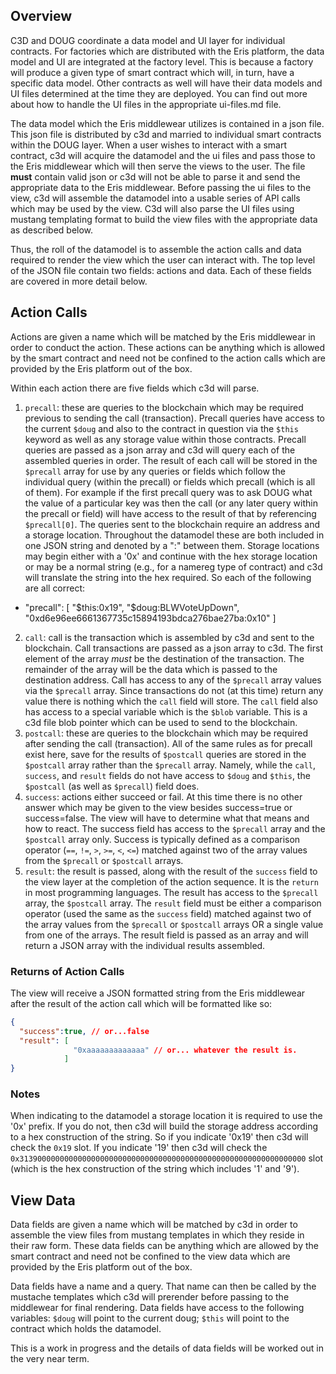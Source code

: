 ## Overview

C3D and DOUG coordinate a data model and UI layer for individual contracts. For factories which are distributed with the Eris platform, the data model and UI are integrated at the factory level. This is because a factory will produce a given type of smart contract which will, in turn, have a specific data model. Other contracts as well will have their data models and UI files determined at the time they are deployed. You can find out more about how to handle the UI files in the appropriate ui-files.md file.

The data model which the Eris middlewear utilizes is contained in a json file. This json file is distributed by c3d and married to individual smart contracts within the DOUG layer. When a user wishes to interact with a smart contract, c3d will acquire the datamodel and the ui files and pass those to the Eris middlewear which will then serve the views to the user. The file **must** contain valid json or c3d will not be able to parse it and send the appropriate data to the Eris middlewear. Before passing the ui files to the view, c3d will assemble the datamodel into a usable series of API calls which may be used by the view. C3d will also parse the UI files using mustang templating format to build the view files with the appropriate data as described below.

Thus, the roll of the datamodel is to assemble the action calls and data required to render the view which the user can interact with. The top level of the JSON file contain two fields: actions and data. Each of these fields are covered in more detail below.

## Action Calls

Actions are given a name which will be matched by the Eris middlewear in order to conduct the action. These actions can be anything which is allowed by the smart contract and need not be confined to the action calls which are provided by the Eris platform out of the box.

Within each action there are five fields which c3d will parse.

1. `precall`: these are queries to the blockchain which may be required previous to sending the call (transaction). Precall queries have access to the current `$doug` and also to the contract in question via the `$this` keyword as well as any storage value within those contracts. Precall queries are passed as a json array and c3d will query each of the assembled queries in order. The result of each call will be stored in the `$precall` array for use by any queries or fields which follow the individual query (within the precall) or fields which precall (which is all of them). For example if the first precall query was to ask DOUG what the value of a particular key was then the call (or any later query within the precall or field) will have access to the result of that by referencing `$precall[0]`. The queries sent to the blockchain require an address and a storage location. Throughout the datamodel these are both included in one JSON string and denoted by a ":" between them. Storage locations may begin either with a '0x' and continue with the hex storage location or may be a normal string (e.g., for a namereg type of contract) and c3d will translate the string into the hex required. So each of the following are all correct:
  * "precall": [ "$this:0x19", "$doug:BLWVoteUpDown", "0xd6e96ee6661367735c15894193bdca276bae27ba:0x10" ]
2. `call`: call is the transaction which is assembled by c3d and sent to the blockchain. Call transactions are passed as a json array to c3d. The first element of the array *must* be the destination of the transaction. The remainder of the array will be the data which is passed to the destination address. Call has access to any of the `$precall` array values via the `$precall` array. Since transactions do not (at this time) return any value there is nothing which the `call` field will store. The `call` field also has access to a special variable which is the `$blob` variable. This is a c3d file blob pointer which can be used to send to the blockchain.
3. `postcall`: these are queries to the blockchain which may be required after sending the call (transaction). All of the same rules as for precall exist here, save for the results of `$postcall` queries are stored in the `$postcall` array rather than the `$precall` array. Namely, while the `call`, `success`, and `result` fields do not have access to `$doug` and `$this`, the `$postcall` (as well as `$precall`) field does.
4. `success`: actions either succeed or fail. At this time there is no other answer which may be given to the view besides success=true or success=false. The view will have to determine what that means and how to react. The success field has access to the `$precall` array and the `$postcall` array only. Success is typically defined as a comparison operator (`==`, `!=`, `>`, `>=`, `<`, `<=`) matched against two of the array values from the `$precall` or `$postcall` arrays.
5. `result`: the result is passed, along with the result of the `success` field to the view layer at the completion of the action sequence. It is the `return` in most programming languages. The result has access to the `$precall` array, the `$postcall` array. The `result` field must be either a comparison operator (used the same as the `success` field) matched against two of the array values from the `$precall` or `$postcall` arrays OR a single value from one of the arrays. The result field is passed as an array and will return a JSON array with the individual results assembled.

### Returns of Action Calls

The view will receive a JSON formatted string from the Eris middlewear after the result of the action call which will be formatted like so:

```json
{
  "success":true, // or...false
  "result": [
              "0xaaaaaaaaaaaaa" // or... whatever the result is.
            ]
}
```

###  Notes

When indicating to the datamodel a storage location it is required to use the '0x' prefix. If you do not, then c3d will build the storage address according to a hex construction of the string. So if you indicate '0x19' then c3d will check the `0x19` slot. If you indicate '19' then c3d will check the `0x3139000000000000000000000000000000000000000000000000000000000000` slot (which is the hex construction of the string which includes '1' and '9').

## View Data

Data fields are given a name which will be matched by c3d in order to assemble the view files from mustang templates in which they reside in their raw form. These data fields can be anything which are allowed by the smart contract and need not be confined to the view data which are provided by the Eris platform out of the box.

Data fields have a name and a query. That name can then be called by the mustache templates which c3d will prerender before passing to the middlewear for final rendering. Data fields have access to the following variables: `$doug` will point to the current doug; `$this` will point to the contract which holds the datamodel.

This is a work in progress and the details of data fields will be worked out in the very near term.